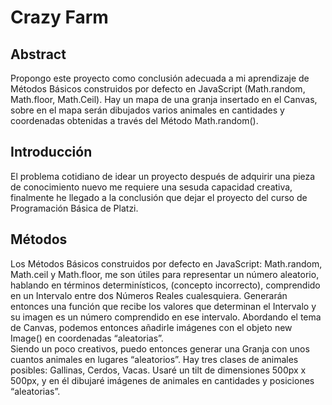 # Crazy Farm

## Abstract
Propongo este proyecto como conclusión adecuada a mi aprendizaje de Métodos Básicos construidos por defecto en JavaScript (Math.random, Math.floor, Math.Ceil). Hay un mapa de una granja insertado en el Canvas, sobre en el mapa serán dibujados varios animales en cantidades y coordenadas obtenidas a través del Método Math.random().

## Introducción
El problema cotidiano de idear un proyecto después de adquirir una pieza de conocimiento nuevo me requiere una sesuda capacidad creativa, finalmente he llegado a la conclusión que dejar el proyecto del curso de Programación Básica de Platzi.

## Métodos
Los Métodos Básicos construidos por defecto en JavaScript: Math.random, Math.ceil y Math.floor, me son útiles para representar un número aleatorio, hablando en términos determinísticos, (concepto incorrecto), comprendido en un Intervalo entre dos Números Reales cualesquiera. Generarán entonces una función que recibe los valores que determinan el Intervalo y su imagen es un número comprendido en ese intervalo. 
Abordando el tema de Canvas, podemos entonces añadirle imágenes con el objeto new Image() en coordenadas “aleatorias”. <br/>
Siendo un poco creativos, puedo entonces generar una Granja con unos cuantos animales en lugares “aleatorios”. Hay tres clases de animales posibles: Gallinas, Cerdos, Vacas. Usaré un tilt de dimensiones 500px x 500px, y en él dibujaré imágenes de animales en cantidades y posiciones “aleatorias”.  

